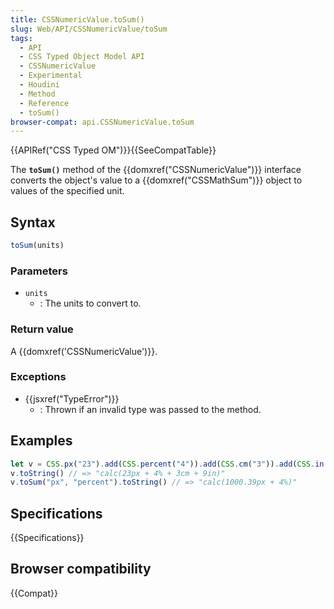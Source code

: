 ```yaml
---
title: CSSNumericValue.toSum()
slug: Web/API/CSSNumericValue/toSum
tags:
  - API
  - CSS Typed Object Model API
  - CSSNumericValue
  - Experimental
  - Houdini
  - Method
  - Reference
  - toSum()
browser-compat: api.CSSNumericValue.toSum
---
```

{{APIRef("CSS Typed OM")}}{{SeeCompatTable}}

The **`toSum()`** method of the
{{domxref("CSSNumericValue")}} interface converts the object's value to a
{{domxref("CSSMathSum")}} object to values of the specified unit.

## Syntax

```js
toSum(units)
```

### Parameters

- `units`
  - : The units to convert to.

### Return value

A {{domxref('CSSNumericValue')}}.

### Exceptions

- {{jsxref("TypeError")}}
  - : Thrown if an invalid type was passed to the method.

## Examples

```js
let v = CSS.px("23").add(CSS.percent("4")).add(CSS.cm("3")).add(CSS.in("9"));
v.toString() // => "calc(23px + 4% + 3cm + 9in)"
v.toSum("px", "percent").toString() // => "calc(1000.39px + 4%)"
```

## Specifications

{{Specifications}}

## Browser compatibility

{{Compat}}

